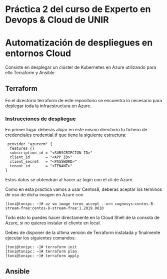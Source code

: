 # Práctica 2 del curso de Experto en Devops &amp; Cloud de UNIR
# Automatización de despliegues en entornos Cloud

Consiste en desplegar un clúster de Kubernetes en Azure utilizando para ello Terraform y Ansible.

## Terraform
En el directorio terraform de este repositorio se encuentra lo necesario para deplegar toda la infraestructura en Azure.

### Instrucciones de despliegue
En primer lugar deberás alojar en este mismo directorio tu fichero de credenciales credential.tf que tiene la siguiente estructura:

```
 provider "azurerm" {
  features {}
  subscription_id = "<SUBSCRIPCION ID>"
  client_id       = "<APP_ID>"
  client_secret   = "<PASSWORD>"
  tenant_id       = "<TENANT>"
}
```

Estos datos se obtendrán al hacer az login con el cli de Azure.

Como en esta practica vamos a usar Centos8, deberas aceptar los terminos de uso de dicha imagen en Azure con

```console
[toni@tonipc: ~]# az vm image terms accept --urn cognosys:centos-8-stream-free:centos-8-stream-free:1.2019.0810
```

Todo esto lo puedes hacer directamente en la Cloud Shell de la consola de Azure, si no quieres instalar el cliente en local.

Debes de disponer de la última versión de Terraform instalada y finalmente ejecutar los siguientes comandos:

```console
[toni@tonipc: ~]# terraform init
[toni@tonipc: ~]# terraform plan
[toni@tonipc: ~]# terraform apply
```

## Ansible
